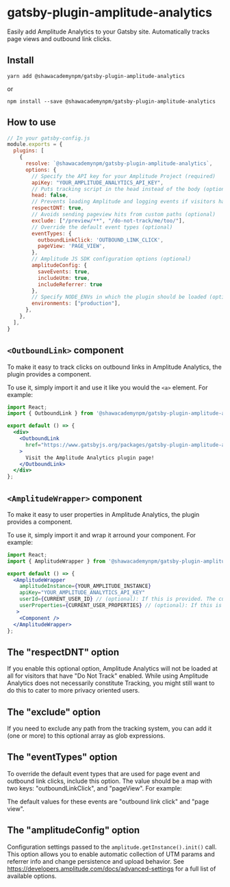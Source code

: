 # gatsby-plugin-amplitude-analytics

Easily add Amplitude Analytics to your Gatsby site. Automatically tracks page views and outbound link clicks.

## Install

`yarn add @shawacademynpm/gatsby-plugin-amplitude-analytics`

or

`npm install --save @shawacademynpm/gatsby-plugin-amplitude-analytics`

## How to use

```javascript
// In your gatsby-config.js
module.exports = {
  plugins: [
    {
      resolve: `@shawacademynpm/gatsby-plugin-amplitude-analytics`,
      options: {
        // Specify the API key for your Amplitude Project (required)
        apiKey: "YOUR_AMPLITUDE_ANALYTICS_API_KEY",
        // Puts tracking script in the head instead of the body (optional)
        head: false,
        // Prevents loading Amplitude and logging events if visitors have "Do Not Track" enabled (optional)
        respectDNT: true,
        // Avoids sending pageview hits from custom paths (optional)
        exclude: ["/preview/**", "/do-not-track/me/too/"],
        // Override the default event types (optional)
        eventTypes: {
          outboundLinkClick: 'OUTBOUND_LINK_CLICK',
          pageView: 'PAGE_VIEW',
        },
        // Amplitude JS SDK configuration options (optional)
        amplitudeConfig: {
          saveEvents: true,
          includeUtm: true,
          includeReferrer: true
        },
        // Specify NODE_ENVs in which the plugin should be loaded (optional)
        environments: ["production"],
      },
    },
  ],
}
```

## `<OutboundLink>` component

To make it easy to track clicks on outbound links in Amplitude Analytics,
the plugin provides a component.

To use it, simply import it and use it like you would the `<a>` element. For example:

```jsx
import React;
import { OutboundLink } from '@shawacademynpm/gatsby-plugin-amplitude-analytics';

export default () => {
  <div>
    <OutboundLink
      href="https://www.gatsbyjs.org/packages/gatsby-plugin-amplitude-analytics/"
    >
      Visit the Amplitude Analytics plugin page!
    </OutboundLink>
  </div>
};
```

## `<AmplitudeWrapper>` component

To make it easy to user properties in Amplitude Analytics,
the plugin provides a component.

To use it, simply import it and wrap it arround your component. For example:

```jsx
import React;
import { AmplitudeWrapper } from '@shawacademynpm/gatsby-plugin-amplitude-analytics';

export default () => {
  <AmplitudeWrapper
    amplitudeInstance={YOUR_AMPLITUDE_INSTANCE}
    apiKey="YOUR_AMPLITUDE_ANALYTICS_API_KEY"
    userId={CURRENT_USER_ID} // (optional): If this is provided. The current userId is set to your amplitude instance
    userProperties={CURRENT_USER_PROPERTIES} // (optional): If this is provided. The current properties are set to your amplitude instance
   >
    <Component />
  </AmplitudeWrapper>
};
```

## The "respectDNT" option

If you enable this optional option, Amplitude Analytics will not be loaded at all for visitors that have "Do Not Track" enabled. While using Amplitude Analytics does not necessarily constitute Tracking, you might still want to do this to cater to more privacy oriented users.

## The "exclude" option

If you need to exclude any path from the tracking system, you can add it (one or more) to this optional array as glob expressions.

## The "eventTypes" option

To override the default event types that are used for page event and outbound link clicks, include this option. The value should be a map with two keys: "outboundLinkClick", and "pageView". For example:

The default values for these events are "outbound link click" and "page view".

## The "amplitudeConfig" option

Configuration settings passed to the `amplitude.getInstance().init()` call. This option allows you to enable automatic collection of UTM params and referrer info and change persistence and upload behavior. See https://developers.amplitude.com/docs/advanced-settings for a full list of available options.

